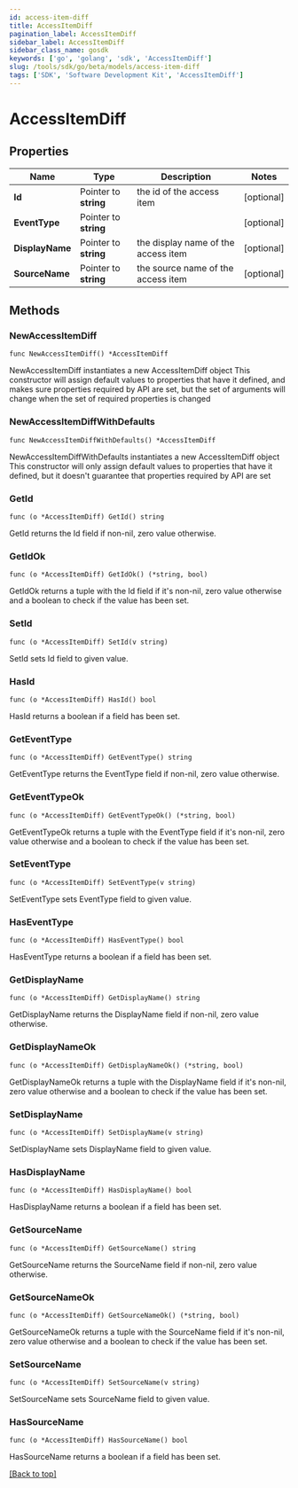 ```yaml
---
id: access-item-diff
title: AccessItemDiff
pagination_label: AccessItemDiff
sidebar_label: AccessItemDiff
sidebar_class_name: gosdk
keywords: ['go', 'golang', 'sdk', 'AccessItemDiff'] 
slug: /tools/sdk/go/beta/models/access-item-diff
tags: ['SDK', 'Software Development Kit', 'AccessItemDiff']
---
```


# AccessItemDiff

## Properties

Name | Type | Description | Notes
------------ | ------------- | ------------- | -------------
**Id** | Pointer to **string** | the id of the access item | [optional] 
**EventType** | Pointer to **string** |  | [optional] 
**DisplayName** | Pointer to **string** | the display name of the access item | [optional] 
**SourceName** | Pointer to **string** | the source name of the access item | [optional] 

## Methods

### NewAccessItemDiff

`func NewAccessItemDiff() *AccessItemDiff`

NewAccessItemDiff instantiates a new AccessItemDiff object
This constructor will assign default values to properties that have it defined,
and makes sure properties required by API are set, but the set of arguments
will change when the set of required properties is changed

### NewAccessItemDiffWithDefaults

`func NewAccessItemDiffWithDefaults() *AccessItemDiff`

NewAccessItemDiffWithDefaults instantiates a new AccessItemDiff object
This constructor will only assign default values to properties that have it defined,
but it doesn't guarantee that properties required by API are set

### GetId

`func (o *AccessItemDiff) GetId() string`

GetId returns the Id field if non-nil, zero value otherwise.

### GetIdOk

`func (o *AccessItemDiff) GetIdOk() (*string, bool)`

GetIdOk returns a tuple with the Id field if it's non-nil, zero value otherwise
and a boolean to check if the value has been set.

### SetId

`func (o *AccessItemDiff) SetId(v string)`

SetId sets Id field to given value.

### HasId

`func (o *AccessItemDiff) HasId() bool`

HasId returns a boolean if a field has been set.

### GetEventType

`func (o *AccessItemDiff) GetEventType() string`

GetEventType returns the EventType field if non-nil, zero value otherwise.

### GetEventTypeOk

`func (o *AccessItemDiff) GetEventTypeOk() (*string, bool)`

GetEventTypeOk returns a tuple with the EventType field if it's non-nil, zero value otherwise
and a boolean to check if the value has been set.

### SetEventType

`func (o *AccessItemDiff) SetEventType(v string)`

SetEventType sets EventType field to given value.

### HasEventType

`func (o *AccessItemDiff) HasEventType() bool`

HasEventType returns a boolean if a field has been set.

### GetDisplayName

`func (o *AccessItemDiff) GetDisplayName() string`

GetDisplayName returns the DisplayName field if non-nil, zero value otherwise.

### GetDisplayNameOk

`func (o *AccessItemDiff) GetDisplayNameOk() (*string, bool)`

GetDisplayNameOk returns a tuple with the DisplayName field if it's non-nil, zero value otherwise
and a boolean to check if the value has been set.

### SetDisplayName

`func (o *AccessItemDiff) SetDisplayName(v string)`

SetDisplayName sets DisplayName field to given value.

### HasDisplayName

`func (o *AccessItemDiff) HasDisplayName() bool`

HasDisplayName returns a boolean if a field has been set.

### GetSourceName

`func (o *AccessItemDiff) GetSourceName() string`

GetSourceName returns the SourceName field if non-nil, zero value otherwise.

### GetSourceNameOk

`func (o *AccessItemDiff) GetSourceNameOk() (*string, bool)`

GetSourceNameOk returns a tuple with the SourceName field if it's non-nil, zero value otherwise
and a boolean to check if the value has been set.

### SetSourceName

`func (o *AccessItemDiff) SetSourceName(v string)`

SetSourceName sets SourceName field to given value.

### HasSourceName

`func (o *AccessItemDiff) HasSourceName() bool`

HasSourceName returns a boolean if a field has been set.


[[Back to top]](#) 


